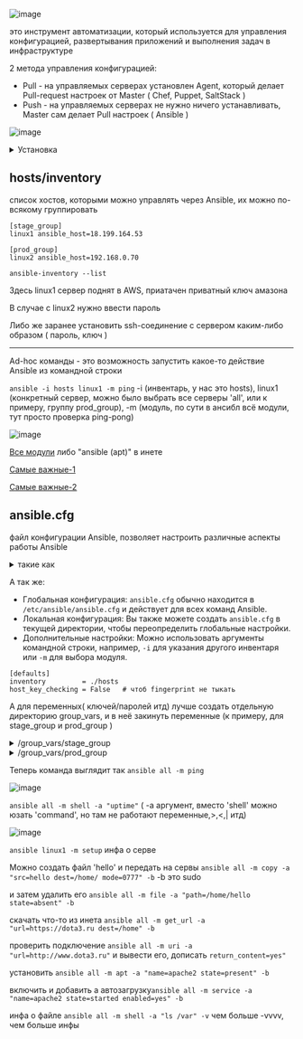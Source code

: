 ![image](https://github.com/Wireflex/Ansible/assets/165675775/a0566b9d-8065-4fda-9516-6b08c06500fa)

это инструмент автоматизации, который используется для управления конфигурацией, развертывания приложений и выполнения задач в инфраструктуре

2 метода управления конфигурацией:
 - Pull - на управляемых серверах установлен Agent, который делает Pull-request настроек от Master ( Chef, Puppet, SaltStack )
 - Push - на управляемых серверах не нужно ничего устанавливать, Master сам делает Pull настроек ( Ansible )

![image](https://github.com/user-attachments/assets/12987903-a769-4262-95c9-b1b8d9cf803b)

<details> <summary>Установка</summary>

```
sudo apt-add-repository ppa:ansible/ansible
sudo apt update
sudo apt install ansible
```
</details>

## hosts/inventory
список хостов, которыми можно управлять через Ansible, их можно по-всякому группировать

```
[stage_group]
linux1 ansible_host=18.199.164.53

[prod_group]
linux2 ansible_host=192.168.0.70

```

```ansible-inventory --list```

Здесь linux1 сервер поднят в AWS, приатачен приватный ключ амазона

В случае с linux2 нужно ввести пароль

Либо же заранее установить ssh-соединение с сервером каким-либо образом ( пароль, ключ )

---

Ad-hoc команды - это возможность запустить какое-то действие Ansible из командной строки

```ansible -i hosts linux1 -m ping``` -i (инвентарь, у нас это hosts), linux1 (конкретный сервер, можно было выбрать все серверы 'all', или к примеру, группу prod_group), -m (модуль, по сути в ансибл всё модули, тут просто проверка ping-pong)

![image](https://github.com/user-attachments/assets/a113f618-4402-4f8f-a9f8-fc58efebdbfb)

[Все модули](https://docs.ansible.com/ansible/2.9/modules/list_of_all_modules.html) либо "ansible (apt)" в инете

[Самые важные-1](https://habr.com/ru/companies/slurm/articles/707130/)

[Самые важные-2](https://habr.com/ru/companies/slurm/articles/707986/)

## ansible.cfg

файл конфигурации Ansible, позволяет настроить различные аспекты работы Ansible
<details> <summary>такие как</summary>

```
* Пути к инвентарю: Указывает, где искать файлы инвентаря, если они не находятся в стандартном месте (`/etc/ansible/hosts`).
* Пути к playbook: Указывает, где искать playbook, если они не находятся в текущей директории.
* Параметры по умолчанию: Устанавливает значения по умолчанию для различных параметров, таких как:
    * `ansible_user`: Пользователь для входа на хосты.
    * `ansible_port`: Порт для подключения к хостам.
    * `ansible_python_interpreter`: Путь к интерпретатору Python.
* Логирование: Настраивает уровень детализации логов.
* Прокси: Настраивает использование прокси-сервера.
```
</details>

А так же:
* Глобальная конфигурация: `ansible.cfg` обычно находится в `/etc/ansible/ansible.cfg` и действует для всех команд Ansible.
* Локальная конфигурация: Вы также можете создать `ansible.cfg` в текущей директории, чтобы переопределить глобальные настройки.
* Дополнительные настройки: Можно использовать аргументы командной строки, например, `-i` для указания другого инвентаря или `-m` для выбора модуля.

```
[defaults]
inventory         = ./hosts
host_key_checking = False   # чтоб fingerprint не тыкать
```

А для переменных( ключей/паролей итд) лучше создать отдельную директорию group_vars, и в неё закинуть переменные (к примеру, для stage_group и prod_group )

<details> <summary>/group_vars/stage_group</summary>

```
---
ansible_user:                 ubuntu
ansible_ssh_private_key_file: /home/wireflex/.ssh/wireflex-key-frankfurt.pem

```
</details>

<details> <summary>/group_vars/prod_group</summary>

```
---
ansible_user:     wireflex
ansible_ssh_pass: dota228
```
</details>

Теперь команда выглядит так ```ansible all -m ping```

![image](https://github.com/user-attachments/assets/cfaee11c-b562-48c4-bc88-bd2caf237f85)

```ansible all -m shell -a "uptime"``` ( -a аргумент, вместо 'shell' можно юзать 'command', но там не работают переменные,>,<,| итд)

![image](https://github.com/user-attachments/assets/9eb9b82e-fedd-4d03-9d2c-7d3f0a2bdf64)

```ansible linux1 -m setup``` инфа о серве

Можно создать файл 'hello' и передать на сервы ```ansible all -m copy -a "src=hello dest=/home/ mode=0777" -b``` -b это sudo

и затем удалить его ```ansible all -m file -a "path=/home/hello state=absent" -b```

скачать что-то из инета ```ansible all -m get_url -a "url=https://dota3.ru dest=/home" -b```

проверить подключение ```ansible all -m uri -a "url=http://www.dota3.ru"``` и вывести его, дописать ```return_content=yes"```

установить ```ansible all -m apt -a "name=apache2 state=present" -b```

включить и добавить а автозагрузку```ansible all -m service -a "name=apache2 state=started enabled=yes" -b```

инфа о файле ```ansible all -m shell -a "ls /var" -v``` чем больше -vvvv, чем больше инфы
